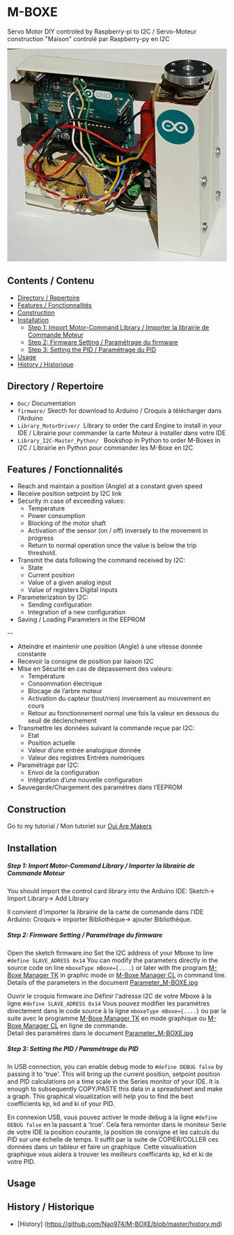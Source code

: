 # M-BOXE

Servo Motor DIY controled by Raspberry-pi to I2C / Servo-Moteur construction "Maison" controlé par Raspberry-py en I2C

<img src="https://github.com/Nao974/M-BOXE/blob/master/M-BOXE.jpg" title="Photo M-BOXE" alt="Photo M-Boxe">


## Contents / Contenu

* [Directory / Repertoire](https://github.com/Nao974/M-BOXE#directory--Repertoire)
* [Features / Fonctionnalités](https://github.com/Nao974/M-BOXE#directory--repertoire)
* [Construction](https://github.com/Nao974/M-BOXE#construction)
* [Installation](https://github.com/Nao974/M-BOXE#installation)
	* [Step 1: Import Motor-Command Library / Importer la librairie de Commande Moteur](https://github.com/Nao974/M-Boxe#step-1-import-motor-command-library--importer-la-librairie-de-commande-moteur)	
	* [Step 2: Firmware Setting / Paramétrage du firmware](https://github.com/Nao974/M-Boxe#step-2-firmware-setting--paramétrage-du-firmware)
	* [Step 3: Setting the PID / Paramétrage du PID](https://github.com/Nao974/M-Boxe#step-3-setting-the-pid--paramétrage-du-pid)
* [Usage](https://github.com/Nao974/M-BOXE#usage)
* [History / Historique](https://github.com/Nao974/M-BOXE#histroy--historique)


## Directory / Repertoire

* ```Doc/```       Documentation
* ```firmware/```  Skecth for download to Arduino / Croquis à télécharger dans l'Arduino
* ```Library_MotorDriver/```  Library to order the card Engine to install in your IDE / Librairie pour commander la carte Moteur à installer dans votre IDE
* ```Library_I2C-Master_Python/```   Bookshop in Python to order M-Boxes in I2C / Librairie en Python pour commander les M-Boxe en I2C


## Features / Fonctionnalités

* Reach and maintain a position (Angle) at a constant given speed
* Receive position setpoint by I2C link
* Security in case of exceeding values:
	* Temperature
	* Power consumption
	* Blocking of the motor shaft
	* Activation of the sensor (on / off) inversely to the movement in progress
	* Return to normal operation once the value is below the trip threshold.
* Transmit the data following the command received by I2C: 
	* State
	* Current position
	* Value of a given analog input
	* Value of registers Digital inputs
* Parameterization by I2C: 
	* Sending configuration
	* Integration of a new configuration
* Saving / Loading Parameters in the EEPROM

--


* Atteindre et maintenir une position (Angle) à une vitesse donnée constante
* Recevoir la consigne de position par liaison I2C
* Mise en Sécurité en cas de dépassement des valeurs:
	* Température
	* Consommation électrique
	* Blocage de l’arbre moteur
	* Activation du capteur (tout/rien) inversement au mouvement en cours
	* Retour au fonctionnement normal une fois la valeur en dessous du seuil de déclenchement
* Transmettre les données suivant la commande reçue par I2C:
	* Etat
	* Position actuelle
	* Valeur d’une entrée analogique donnée
	* Valeur des registres Entrées numériques
* Paramétrage par I2C:
	* Envoi de la configuration
	* Intégration d’une nouvelle configuration
* Sauvegarde/Chargement des paramètres dans l’EEPROM


## Construction

Go to my tutorial / Mon tutoriel sur [Oui Are Makers](http://ouiaremakers.com/posts/tutoriel-diy-maxi-servo-moteur-i2c)


## Installation


##### Step 1: Import Motor-Command Library / Importer la librairie de Commande Moteur 

You should import the control card library into the Arduino IDE:
	Sketch-> Import Library-> Add Library

Il convient d'importer la librairie de la carte de commande dans l'IDE Arduino: 
	Croquis-> importer Bibliothèque-> ajouter Bibliothèque.


##### Step 2: Firmware Setting / Paramétrage du firmware

Open the sketch firmware.ino
Set the I2C address of your Mboxe to line ``` #define SLAVE_ADRESS 0x14 ```
You can modify the parameters directly in the source code on line ```mboxeType mBoxe={....}``` or later with the program [M-Boxe Manager TK](https://github.com/Nao974/M-BOXE_Manager_TK) in graphic mode or [M-Boxe Manager CL](https://github.com/Nao974/M-BOXE_Manager_CL) in command line.  
Details of the parameters in the document [Parameter_M-BOXE.jpg](https://github.com/Nao974/M-BOXE/blob/master/doc/Parameter_M-BOXE.pdf)


Ouvrir le croquis firmware.ino
Définir l'adresse I2C de votre Mboxe à la ligne ``` #define SLAVE_ADRESS 0x14 ```
Vous pouvez modifier les paramétres directement dans le code source à la ligne ```mboxeType mBoxe={....}``` ou par la suite avec le programme [M-Boxe Manager TK](https://github.com/Nao974/M-BOXE_Manager_TK) en mode graphique ou  [M-Boxe Manager CL](https://github.com/Nao974/M-BOXE_Manager_CL) en ligne de commande.  
Detail des paramètres dans le document [Parameter_M-BOXE.jpg](https://github.com/Nao974/M-BOXE/blob/master/doc/Parameter_M-BOXE.pdf)


##### Step 3: Setting the PID / Paramétrage du PID

In USB connection, you can enable debug mode to ```#define DEBUG false``` by passing it to 'true'. This will bring up the current position, setpoint position and PID calculations on a time scale in the Series monitor of your IDE. It is enough to subsequently COPY/PASTE this data in a spreadsheet and make a graph.
This graphical visualization will help you to find the best coefficients kp, kd and ki of your PID.

En connexion USB, vous pouvez activer le mode debug à la ligne ```#define DEBUG false``` en la passant à 'true'. Cela fera remonter dans le moniteur Serie de votre IDE la position courante, la position de consigne et les calculs du PID sur une échelle de temps. Il suffit par la suite de COPIER/COLLER ces données dans un tableur et faire un graphique.
Cette visualisation graphique vous aidera à trouver les meilleurs coefficants kp, kd et ki de votre PID.

## Usage



## History / Historique

- [History] (https://github.com/Nao974/M-BOXE/blob/master/history.md)


